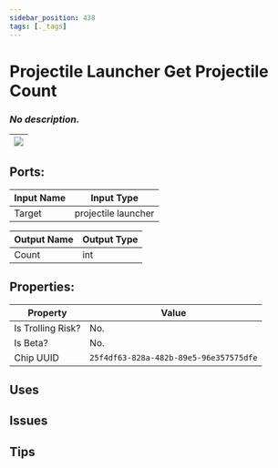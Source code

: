 ```yaml
---
sidebar_position: 438
tags: [._tags]
---
```


# Projectile Launcher Get Projectile Count


### *No description.*

| ![](https://images-ext-2.discordapp.net/external/MPmIaQzlEPmgGWlgi-WxBBXt0Bjv_zWPkg1y1f_sy3s/https/www.recroomcircuits.com/image/circuit/absolute-value?width=206&height=108) |
|-----|

## Ports:

| Input Name | Input Type |
|-----------|-----------|
| Target | projectile launcher |

| Output Name | Output Type |
|-----------|-----------|
| Count | int |

## Properties:

| Property  | Value |
|-------------------|-----------|
| Is Trolling Risk? | No. |
| Is Beta? | No. |
| Chip UUID | `25f4df63-828a-482b-89e5-96e357575dfe` |

## Uses

## Issues

## Tips